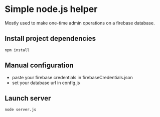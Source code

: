 # Simple node.js helper
Mostly used to make one-time admin operations on a firebase database.

## Install project dependencies
`npm install`

## Manual configuration
- paste your firebase credentials in firebaseCredentials.json
- set your database url in config.js

## Launch server
`node server.js`
